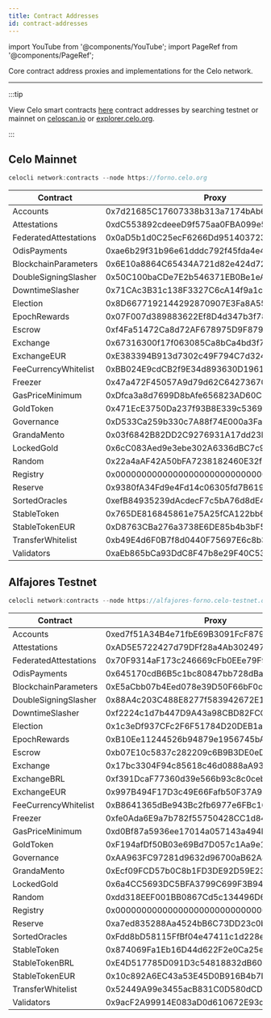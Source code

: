 ```yaml
---
title: Contract Addresses
id: contract-addresses
---
```


import YouTube from '@components/YouTube';
import PageRef from '@components/PageRef';

Core contract address proxies and implementations for the Celo network.

---

:::tip

View Celo smart contracts [here](https://github.com/celo-org/celo-monorepo/tree/master/packages/protocol/contracts) contract addresses by searching testnet or mainnet on [celoscan.io](https://celoscan.io/) or [explorer.celo.org](https://explorer.celo.org/).

:::

## Celo Mainnet

```jsx
celocli network:contracts --node https://forno.celo.org
```

| Contract              | Proxy                                      |
| --------------------- | ------------------------------------------ |
| Accounts              | 0x7d21685C17607338b313a7174bAb6620baD0aaB7 |
| Attestations          | 0xdC553892cdeeeD9f575aa0FBA099e5847fd88D20 |
| FederatedAttestations | 0x0aD5b1d0C25ecF6266Dd951403723B2687d6aff2 |
| OdisPayments          | 0xae6b29f31b96e61dddc792f45fda4e4f0356d0cb |
| BlockchainParameters  | 0x6E10a8864C65434A721d82e424d727326F9d5Bfa |
| DoubleSigningSlasher  | 0x50C100baCDe7E2b546371EB0Be1eACcf0A6772ec |
| DowntimeSlasher       | 0x71CAc3B31c138F3327C6cA14f9a1c8d752463fDd |
| Election              | 0x8D6677192144292870907E3Fa8A5527fE55A7ff6 |
| EpochRewards          | 0x07F007d389883622Ef8D4d347b3f78007f28d8b7 |
| Escrow                | 0xf4Fa51472Ca8d72AF678975D9F8795A504E7ada5 |
| Exchange              | 0x67316300f17f063085Ca8bCa4bd3f7a5a3C66275 |
| ExchangeEUR           | 0xE383394B913d7302c49F794C7d3243c429d53D1d |
| FeeCurrencyWhitelist  | 0xBB024E9cdCB2f9E34d893630D19611B8A5381b3c |
| Freezer               | 0x47a472F45057A9d79d62C6427367016409f4fF5A |
| GasPriceMinimum       | 0xDfca3a8d7699D8bAfe656823AD60C17cb8270ECC |
| GoldToken             | 0x471EcE3750Da237f93B8E339c536989b8978a438 |
| Governance            | 0xD533Ca259b330c7A88f74E000a3FaEa2d63B7972 |
| GrandaMento           | 0x03f6842B82DD2C9276931A17dd23D73C16454a49 |
| LockedGold            | 0x6cC083Aed9e3ebe302A6336dBC7c921C9f03349E |
| Random                | 0x22a4aAF42A50bFA7238182460E32f15859c93dfe |
| Registry              | 0x000000000000000000000000000000000000ce10 |
| Reserve               | 0x9380fA34Fd9e4Fd14c06305fd7B6199089eD4eb9 |
| SortedOracles         | 0xefB84935239dAcdecF7c5bA76d8dE40b077B7b33 |
| StableToken           | 0x765DE816845861e75A25fCA122bb6898B8B1282a |
| StableTokenEUR        | 0xD8763CBa276a3738E6DE85b4b3bF5FDed6D6cA73 |
| TransferWhitelist     | 0xb49E4d6F0B7f8d0440F75697E6c8b37E09178BCF |
| Validators            | 0xaEb865bCa93DdC8F47b8e29F40C5399cE34d0C58 |

## Alfajores Testnet

```jsx
celocli network:contracts --node https://alfajores-forno.celo-testnet.org
```

| Contract              | Proxy                                      |
| --------------------- | ------------------------------------------ |
| Accounts              | 0xed7f51A34B4e71fbE69B3091FcF879cD14bD73A9 |
| Attestations          | 0xAD5E5722427d79DFf28a4Ab30249729d1F8B4cc0 |
| FederatedAttestations | 0x70F9314aF173c246669cFb0EEe79F9Cfd9C34ee3 |
| OdisPayments          | 0x645170cdB6B5c1bc80847bb728dBa56C50a20a49 |
| BlockchainParameters  | 0xE5aCbb07b4Eed078e39D50F66bF0c80cF1b93abe |
| DoubleSigningSlasher  | 0x88A4c203C488E8277f583942672E1aF77e2B5040 |
| DowntimeSlasher       | 0xf2224c1d7b447D9A43a98CBD82FCCC0eF1c11CC5 |
| Election              | 0x1c3eDf937CFc2F6F51784D20DEB1af1F9a8655fA |
| EpochRewards          | 0xB10Ee11244526b94879e1956745bA2E35AE2bA20 |
| Escrow                | 0xb07E10c5837c282209c6B9B3DE0eDBeF16319a37 |
| Exchange              | 0x17bc3304F94c85618c46d0888aA937148007bD3C |
| ExchangeBRL           | 0xf391DcaF77360d39e566b93c8c0ceb7128fa1A08 |
| ExchangeEUR           | 0x997B494F17D3c49E66Fafb50F37A972d8Db9325B |
| FeeCurrencyWhitelist  | 0xB8641365dBe943Bc2fb6977e6FBc1630EF47dB5a |
| Freezer               | 0xfe0Ada6E9a7b782f55750428CC1d8428Cd83C3F1 |
| GasPriceMinimum       | 0xd0Bf87a5936ee17014a057143a494Dc5C5d51E5e |
| GoldToken             | 0xF194afDf50B03e69Bd7D057c1Aa9e10c9954E4C9 |
| Governance            | 0xAA963FC97281d9632d96700aB62A4D1340F9a28a |
| GrandaMento           | 0xEcf09FCD57b0C8b1FD3DE92D59E234b88938485B |
| LockedGold            | 0x6a4CC5693DC5BFA3799C699F3B941bA2Cb00c341 |
| Random                | 0xdd318EEF001BB0867Cd5c134496D6cF5Aa32311F |
| Registry              | 0x000000000000000000000000000000000000ce10 |
| Reserve               | 0xa7ed835288Aa4524bB6C73DD23c0bF4315D9Fe3e |
| SortedOracles         | 0xFdd8bD58115FfBf04e47411c1d228eCC45E93075 |
| StableToken           | 0x874069Fa1Eb16D44d622F2e0Ca25eeA172369bC1 |
| StableTokenBRL        | 0xE4D517785D091D3c54818832dB6094bcc2744545 |
| StableTokenEUR        | 0x10c892A6EC43a53E45D0B916B4b7D383B1b78C0F |
| TransferWhitelist     | 0x52449A99e3455acB831C0D580dCDAc8B290d5182 |
| Validators            | 0x9acF2A99914E083aD0d610672E93d14b0736BBCc |

